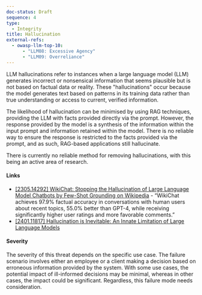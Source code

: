 ```yaml
---
doc-status: Draft
sequence: 4
type:
  - Integrity
title: Hallucination
external-refs:
  - owasp-llm-top-10:
      - "LLM08: Excessive Agency"
      - "LLM09: Overreliance"
---
```


LLM hallucinations refer to instances when a large language model (LLM) generates incorrect or nonsensical information that seems plausible but is not based on factual data or reality. These "hallucinations" occur because the model generates text based on patterns in its training data rather than true understanding or access to current, verified information.

The likelihood of hallucination can be minimised by using RAG techniques, providing the LLM with facts provided directly via the prompt. However, the response provided by the model is a synthesis of the information within the input prompt and information retained within the model. There is no reliable way to ensure the response is restricted to the facts provided via the prompt, and as such, RAG-based applications still hallucinate.

There is currently no reliable method for removing hallucinations, with this being an active area of research.

#### Links

* [[2305.14292] WikiChat: Stopping the Hallucination of Large Language Model Chatbots by Few-Shot Grounding on Wikipedia](https://arxiv.org/abs/2305.14292) - “WikiChat achieves 97.9% factual accuracy in conversations with human users about recent topics, 55.0% better than GPT-4, while receiving significantly higher user ratings and more favorable comments.”
* [[2401.11817] Hallucination is Inevitable: An Innate Limitation of Large Language Models](https://arxiv.org/abs/2401.11817)

#### Severity

The severity of this threat depends on the specific use case. The failure scenario involves either an employee or a client making a decision based on erroneous information provided by the system. With some use cases, the potential impact of ill-informed decisions may be minimal, whereas in other cases, the impact could be significant. Regardless, this failure mode needs consideration.
